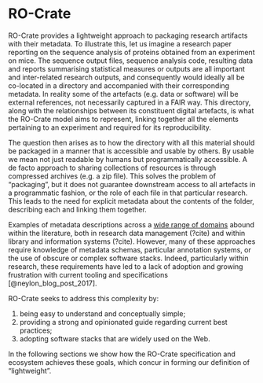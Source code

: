 # RO-Crate

RO-Crate provides a lightweight approach to packaging research artifacts with their metadata. To illustrate this, let us imagine a research paper reporting on the sequence analysis of proteins obtained from an experiment on mice. The sequence output files, sequence analysis code, resulting data and reports summarising statistical measures or outputs are all important and inter-related research outputs, and consequently would ideally all be co-located in a directory and accompanied with their corresponding metadata. In reality some of the artefacts (e.g. data or software) will be external references, not necessarily captured in a FAIR way. This directory, along with the relationships between its constituent digital artefacts, is what the RO-Crate model aims to represent, linking together all the elements pertaining to an experiment and required for its reproducibility. 

The question then arises as to how the directory with all this material should be packaged in a manner that is accessible and usable by others. By usable we mean not just readable by humans but programmatically accessible. A de facto approach to sharing collections of resources is through compressed archives (e.g. a zip file). This solves the problem of “packaging”, but it does not guarantee downstream access to all artefacts in a programmatic fashion, or the role of each file in that particular research. This leads to the need for explicit metadata about the contents of the folder, describing each and linking them together.

Examples of metadata descriptions across a [wide range of domains](https://rdamsc.bath.ac.uk/scheme-index) abound within the literature, both in research data management (?cite) and within library and information systems (?cite). However, many of these approaches require knowledge of metadata schemas, particular annotation systems, or the use of obscure or complex software stacks. Indeed, particularly within research, these requirements have led to a lack of adoption and growing  frustration with current tooling and specifications [@neylon_blog_post_2017].

RO-Crate seeks to address this complexity by:

1. being easy to understand and conceptually simple;
2. providing a strong and opinionated guide regarding current best practices;
3. adopting software stacks that are widely used on the Web.

In the following sections we show how the RO-Crate specification and ecosystem achieves these goals, which concur in forming our definition of “lightweight”.  


